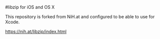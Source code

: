 #libzip for iOS and OS X

This repository is forked from NiH.at and configured to be able to use for Xcode.

https://nih.at/libzip/index.html


